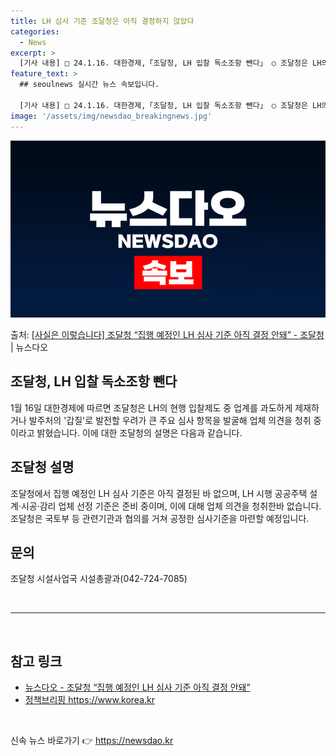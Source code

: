 ```yaml
---
title: LH 심사 기준 조달청은 아직 결정하지 않았다
categories:
  - News
excerpt: >
  [기사 내용] □ 24.1.16. 대한경제,「조달청, LH 입찰 독소조항 뺀다」 ○ 조달청은 LH의 현행 입…
feature_text: >
  ## seoulnews 실시간 뉴스 속보입니다.

  [기사 내용] □ 24.1.16. 대한경제,「조달청, LH 입찰 독소조항 뺀다」 ○ 조달청은 LH의 현행 입…
image: '/assets/img/newsdao_breakingnews.jpg'
---
```


![뉴스다오 속보](/assets/img/newsdao_breakingnews.jpg)

<p>출처: <a href="https://newsdao.kr/3020" rel="dofollow">[사실은 이렇습니다] 조달청 “집행 예정인 LH 심사 기준 아직 결정 안돼” - 조달청</a> | 뉴스다오</p>

<h2>조달청, LH 입찰 독소조항 뺀다</h2>

<p data-ke-size="size16">1월 16일 대한경제에 따르면 조달청은 LH의 현행 입찰제도 중 업계를 과도하게 제재하거나 발주처의 '갑질'로 발전할 우려가 큰 주요 심사 항목을 발굴해 업체 의견을 청취 중이라고 밝혔습니다. 이에 대한 조달청의 설명은 다음과 같습니다.</p>

<h2 data-ke-size="size26">조달청 설명</h2>

<p data-ke-size="size16">조달청에서 집행 예정인 LH 심사 기준은 아직 결정된 바 없으며, LH 시행 공공주택 설계·시공·감리 업체 선정 기준은 준비 중이며, 이에 대해 업체 의견을 청취한바 없습니다. 조달청은 국토부 등 관련기관과 협의를 거쳐 공정한 심사기준을 마련할 예정입니다.</p>

<h2 data-ke-size="size26">문의</h2>

<p data-ke-size="size16">조달청 시설사업국 시설총괄과(042-724-7085)</p>

<p data-ke-size="size16">&nbsp;</p>

<hr>

<p data-ke-size="size16">&nbsp;</p>

<h2 data-ke-size="size26">참고 링크</h2>
<ul>
  <li><a href="https://newsdao.kr/3020">뉴스다오 - 조달청 “집행 예정인 LH 심사 기준 아직 결정 안돼”</a></li>
  <li><a href="https://https://www.korea.kr">정책브리핑 https://www.korea.kr</a></li>
</ul>

<p data-ke-size="size16">&nbsp;</p> 

신속 뉴스 바로가기 👉 <a href="https://newsdao.kr" rel="dofollow">https://newsdao.kr</a>


